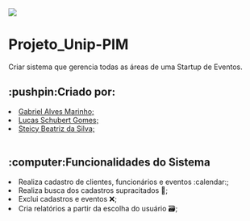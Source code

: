 <img src="https://img.shields.io/badge/Status-Concluded-green">
<h1> Projeto_Unip-PIM</h1>
Criar sistema que gerencia todas as áreas de uma Startup de Eventos.

<h2>:pushpin:Criado por:</h2>

<li><a href="https://github.com/thealvs">Gabriel Alves Marinho;</a></li>
<li><a href="https://github.com/Schubert-lu">Lucas Schubert Gomes;</a></li>
<li><a href="https://github.com/steicyb">Steicy Beatriz da Silva;</a></li>
<br>

<h2>:computer:Funcionalidades do Sistema</h2>

<li> Realiza cadastro de clientes, funcionários e eventos :calendar:;</li>
<li> Realiza busca dos cadastros supracitados 🔎;</li>
<li> Exclui cadastros e eventos ❌;</li>
<li> Cria relatórios a partir da escolha do usuário 🗃️;</li>

